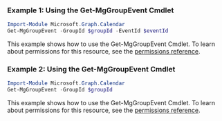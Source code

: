 ### Example 1: Using the Get-MgGroupEvent Cmdlet
```powershell
Import-Module Microsoft.Graph.Calendar
Get-MgGroupEvent -GroupId $groupId -EventId $eventId
```
This example shows how to use the Get-MgGroupEvent Cmdlet.
To learn about permissions for this resource, see the [permissions reference](/graph/permissions-reference).
### Example 2: Using the Get-MgGroupEvent Cmdlet
```powershell
Import-Module Microsoft.Graph.Calendar
Get-MgGroupEvent -GroupId $groupId
```
This example shows how to use the Get-MgGroupEvent Cmdlet.
To learn about permissions for this resource, see the [permissions reference](/graph/permissions-reference).
